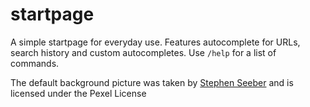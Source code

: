 # startpage

A simple startpage for everyday use. Features autocomplete for URLs, search history and custom autocompletes. Use `/help` for a list of commands.

The default background picture was taken by [Stephen Seeber](https://www.pexels.com/@stywo) and is licensed under the Pexel License
